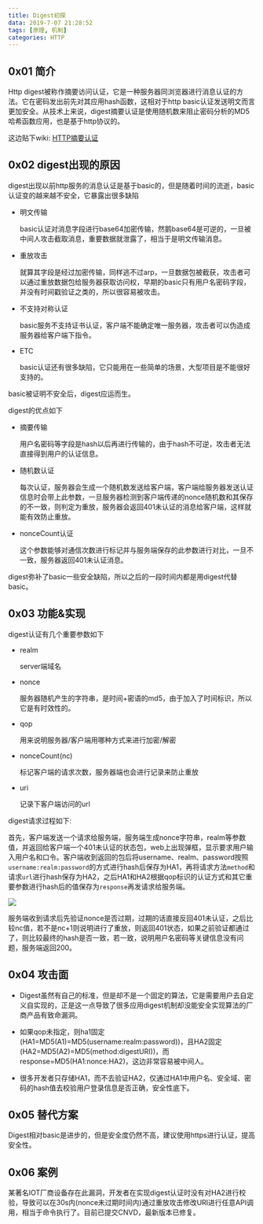 ```yaml
---
title: Digest初探
data: 2019-7-07 21:28:52
tags: [原理, 机制]
categories: HTTP
---
```


## 0x01  简介

Http digest被称作摘要访问认证，它是一种服务器同浏览器进行消息认证的方法。它在密码发出前先对其应用hash函数，这相对于http basic认证发送明文而言更加安全。从技术上来说，digest摘要认证是使用随机数来阻止密码分析的MD5哈希函数应用，也是基于http协议的。

这边贴下wiki: [HTTP摘要认证]([https://zh.wikipedia.org/wiki/HTTP%E6%91%98%E8%A6%81%E8%AE%A4%E8%AF%81](https://zh.wikipedia.org/wiki/HTTP摘要认证))



## 0x02  digest出现的原因

digest出现以前http服务的消息认证是基于basic的，但是随着时间的流逝，basic认证变的越来越不安全，它暴露出很多缺陷

- 明文传输

  basic认证对消息字段进行base64加密传输，然鹅base64是可逆的，一旦被中间人攻击截取消息，重要数据就泄露了，相当于是明文传输消息。

- 重放攻击

  就算其字段是经过加密传输，同样逃不过arp，一旦数据包被截获，攻击者可以通过重放数据包给服务器获取访问权，早期的basic只有用户名密码字段，并没有时间戳验证之类的，所以很容易被攻击。

- 不支持对称认证

  basic服务不支持证书认证，客户端不能确定唯一服务器，攻击者可以伪造成服务器给客户端下指令。

- ETC

  basic认证还有很多缺陷，它只能用在一些简单的场景，大型项目是不能很好支持的。

basic被证明不安全后，digest应运而生。

digest的优点如下

- 摘要传输

  用户名密码等字段是hash以后再进行传输的，由于hash不可逆，攻击者无法直接得到用户的认证信息。

- 随机数认证

  每次认证，服务器会生成一个随机数发送给客户端，客户端给服务器发送认证信息时会带上此参数，一旦服务器检测到客户端传递的nonce随机数和其保存的不一致，则判定为重放，服务器会返回401未认证的消息给客户端，这样就能有效防止重放。

- nonceCount认证

  这个参数能够对通信次数进行标记并与服务端保存的此参数进行对比，一旦不一致，服务器返回401未认证消息。

digest弥补了basic一些安全缺陷，所以之后的一段时间内都是用digest代替basic。

## 0x03  功能&实现

digest认证有几个重要参数如下

- realm

  server端域名

- nonce

  服务器随机产生的字符串，是时间+密语的md5，由于加入了时间标识，所以它是有时效性的。

- qop

  用来说明服务器/客户端用哪种方式来进行加密/解密

- nonceCount(nc)

  标记客户端的请求次数，服务器端也会进行记录来防止重放

- uri

  记录下客户端访问的url

  

digest请求过程如下:

首先，客户端发送一个请求给服务端，服务端生成nonce字符串，realm等参数值，并返回给客户端一个401未认证的状态包，web上出现弹框，显示要求用户输入用户名和口令。客户端收到返回的包后将username、realm、password按照`username:realm:password`的方式进行hash后保存为HA1，再将请求方法`method`和请求`url`进行hash保存为HA2，之后HA1和HA2根据qop标识的认证方式和其它重要参数进行hash后的值保存为`response`再发请求给服务端。  



![](./1.png)  



服务端收到请求后先验证nonce是否过期，过期的话直接反回401未认证，之后比较nc值，若不是nc+1则说明进行了重放，则返回401状态，如果之前验证都通过了，则比较最终的hash是否一致，若一致，说明用户名密码等关键信息没有问题，服务端返回200。



## 0x04  攻击面

- Digest虽然有自己的标准，但是却不是一个固定的算法，它是需要用户去自定义自实现的，正是这一点导致了很多应用digest机制却没能安全实现算法的厂商产品有致命漏洞。

- 如果qop未指定，则ha1固定(HA1=MD5(A1)=MD5(username:realm:password))，且HA2固定(HA2=MD5(A2)=MD5(method:digestURI))，而response=MD5(HA1:nonce:HA2)，这边非常容易被中间人。

- 很多开发者只存储HA1，而不去验证HA2，仅通过HA1中用户名、安全域、密码的hash值去校验用户登录信息是否正确，安全性底下。

  

##  0x05  替代方案

Digest相对basic是进步的，但是安全度仍然不高，建议使用https进行认证，提高安全性。



##  0x06  案例

某著名IOT厂商设备存在此漏洞，开发者在实现digest认证时没有对HA2进行校验，导致可以在30s内(nonce未过期时间内)通过重放攻击修改URI进行任意API调用，相当于命令执行了。目前已提交CNVD，最新版本已修复。